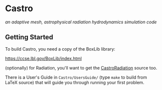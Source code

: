 # Castro
*an adaptive mesh, astrophysical radiation hydrodynamics simulation code*

## Getting Started

To build Castro, you need a copy of the BoxLib library:

https://ccse.lbl.gov/BoxLib/index.html

(optionally) for Radiation, you'll want to get the
[CastroRadiation](https://github.com/BoxLib-Codes/CastroRadiation) source too.

There is a User's Guide in `Castro/UsersGuide/` (type `make` to build
from LaTeX source) that will guide you through running your first
problem.
